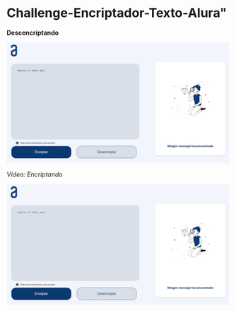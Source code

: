 # Challenge-Encriptador-Texto-Alura"

<!-- **Texto en negrita** -->
__Descencriptando__

![Encriptador Imagen](./images/encriptadorImagen.png)

<!-- *Texto en cursiva* -->
_Video: Encriptando_

[![Video Thumbnail](./images/encriptadorImagen.png)](./videos/miVideo.mp4)



